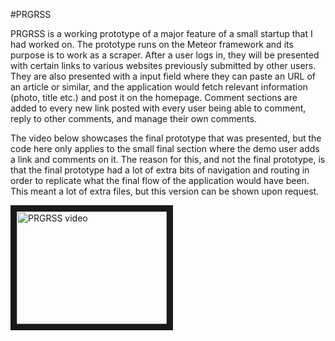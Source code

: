 #PRGRSS

PRGRSS is a working prototype of a major feature of a small startup that I had worked on. The prototype runs on the Meteor framework and its purpose is to work as a scraper. After a user logs in, they will be presented with certain links to various websites previously submitted by other users. They are also presented with a input field where they can paste an URL of an article or similar, and the application would fetch relevant information (photo, title etc.) and post it on the homepage. Comment sections are added to every new link posted with every user being able to comment, reply to other comments, and manage their own comments. 

The video below showcases the final prototype that was presented, but the code here only applies to the small final section where the demo user adds a link and comments on it. The reason for this, and not the final prototype, is that the final prototype had a lot of extra bits of navigation and routing in order to replicate what the final flow of the application would have been. This meant a lot of extra files, but this version can be shown upon request. 

<a href="http://www.youtube.com/watch?feature=player_embedded&v=hQPLmPVjv5s
" target="_blank"><img src="http://img.youtube.com/vi/hQPLmPVjv5s/0.jpg" 
alt="PRGRSS video" width="240" height="180" border="10" /></a>